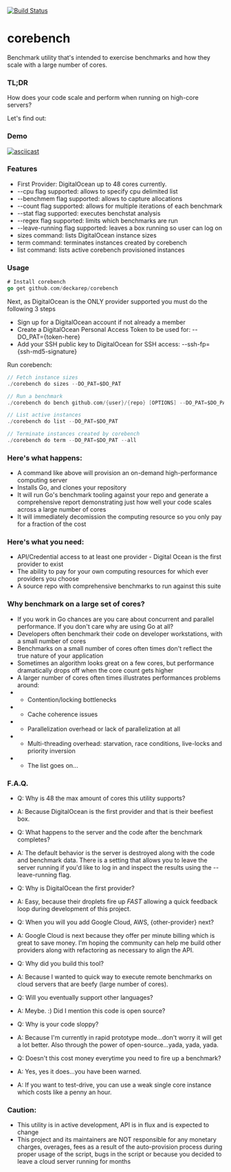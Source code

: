 [![Build Status](https://travis-ci.org/deckarep/corebench.svg?branch=master)](https://travis-ci.org/deckarep/corebench)

# corebench
Benchmark utility that's intended to exercise benchmarks and how they scale with a large number of cores.

### TL;DR
How does your code scale and perform when running on high-core servers?

Let's find out:

### Demo
[![asciicast](https://asciinema.org/a/l7q1KEz6knaH07z6zq7x2Ki8L.png)](https://asciinema.org/a/l7q1KEz6knaH07z6zq7x2Ki8L)


### Features
* First Provider: DigitalOcean up to 48 cores currently.
* --cpu flag supported: allows to specify cpu delimited list
* --benchmem flag supported: allows to capture allocations
* --count flag supported: allows for multiple iterations of each benchmark
* --stat flag supported: executes benchstat analysis
* --regex flag supported: limits which benchmarks are run
* --leave-running flag supported: leaves a box running so user can log on
* sizes command: lists DigitalOcean instance sizes
* term command: terminates instances created by corebench
* list command: lists active corebench provisioned instances

### Usage
```go
# Install corebench
go get github.com/deckarep/corebench
```

Next, as DigitalOcean is the ONLY provider supported you must do the following 3 steps
* Sign up for a DigitalOcean account if not already a member
* Create a DigitalOcean Personal Access Token to be used for: --DO_PAT={token-here}
* Add your SSH public key to DigitalOcean for SSH access: --ssh-fp={ssh-md5-signature}

Run corebench:
```go
// Fetch instance sizes
./corebench do sizes --DO_PAT=$DO_PAT

// Run a benchmark
./corebench do bench github.com/{user}/{repo} [OPTIONS] --DO_PAT=$DO_PAT --ssh-fp=$SF

// List active instances
./corebench do list --DO_PAT=$DO_PAT

// Terminate instances created by corebench
./corebench do term --DO_PAT=$DO_PAT --all
```


### Here's what happens:
* A command like above will provision an on-demand high-performance computing server
* Installs Go, and clones your repository
* It will run Go's benchmark tooling against your repo and generate a comprehensive report demonstrating just how well your code scales across a large number of cores
* It will immediately decomission the computing resource so you only pay for a fraction of the cost

### Here's what you need:
* API/Credential access to at least one provider - Digital Ocean is the first provider to exist
* The ability to pay for your own computing resources for which ever providers you choose
* A source repo with comprehensive benchmarks to run against this suite

### Why benchmark on a large set of cores?
* If you work in Go chances are you care about concurrent and parallel performance. If you don't care why are using Go at all?
* Developers often benchmark their code on developer workstations, with a small number of cores
* Benchmarks on a small number of cores often times don't reflect the true nature of your application
* Sometimes an algorithm looks great on a few cores, but performance dramatically drops off when the core count gets higher
* A larger number of cores often times illustrates performances problems around:
* * Contention/locking bottlenecks
* * Cache coherence issues
* * Parallelization overhead or lack of parallelization at all
* * Multi-threading overhead: starvation, race conditions, live-locks and priority inversion
* * The list goes on...

### F.A.Q.
 - Q: Why is 48 the max amount of cores this utility supports?
 - A: Because DigitalOcean is the first provider and that is their beefiest box.

 - Q: What happens to the server and the code after the benchmark completes?
 - A: The default behavior is the server is destroyed along with the code and benchmark data. There is a setting that allows you to leave the server running if you'd like to log in and inspect the results using the --leave-running flag.

 - Q: Why is DigitalOcean the first provider?
 - A: Easy, because their droplets fire up *FAST* allowing a quick feedback loop during development of this project.

 - Q: When you will you add Google Cloud, AWS, {other-provider} next?
 - A: Google Cloud is next because they offer per minute billing which is great to save money. I'm hoping the community can help me build other providers along with refactoring as necessary to align the API.

 - Q: Why did you build this tool?
 - A: Because I wanted to quick way to execute remote benchmarks on cloud servers that are beefy (large number of cores).

 - Q: Will you eventually support other languages?
 - A: Meybe. :) Did I mention this code is open source?

 - Q: Why is your code sloppy?
 - A: Because I'm currently in rapid prototype mode...don't worry it will get a lot better. Also through the power of open-source...yada, yada, yada.

 - Q: Doesn't this cost money everytime you need to fire up a benchmark?
 - A: Yes, yes it does...you have been warned.
 - A: If you want to test-drive, you can use a weak single core instance which costs like a penny an hour.

### Caution:
* This utility is in active development, API is in flux and is expected to change
* This project and its maintainers are NOT responsible for any monetary charges, overages, fees as a result of the auto-provision process during proper usage of the script, bugs in the script or because you decided to leave a cloud server running for months

